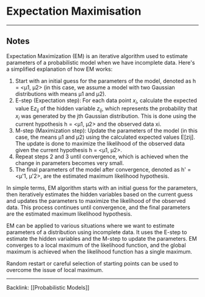 # Expectation Maximisation
---
## Notes
Expectation Maximization (EM) is an iterative algorithm used to estimate parameters of a probabilistic model when we have incomplete data. Here's a simplified explanation of how EM works:

1. Start with an initial guess for the parameters of the model, denoted as h = <μ1, μ2> (in this case, we assume a model with two Gaussian distributions with means μ1 and μ2).
2. E-step (Expectation step): For each data point $x_i$, calculate the expected value E$z_{ij}$ of the hidden variable $z_{ij}$, which represents the probability that $x_i$ was generated by the jth Gaussian distribution. This is done using the current hypothesis h = <μ1, μ2> and the observed data xi.
3. M-step (Maximization step): Update the parameters of the model (in this case, the means μ1 and μ2) using the calculated expected values E[zij]. The update is done to maximize the likelihood of the observed data given the current hypothesis h = <μ1, μ2>.
4. Repeat steps 2 and 3 until convergence, which is achieved when the change in parameters becomes very small.
5. The final parameters of the model after convergence, denoted as h' = <μ'1, μ'2>, are the estimated maximum likelihood hypothesis.

In simple terms, EM algorithm starts with an initial guess for the parameters, then iteratively estimates the hidden variables based on the current guess and updates the parameters to maximize the likelihood of the observed data. This process continues until convergence, and the final parameters are the estimated maximum likelihood hypothesis.

EM can be applied to various situations where we want to estimate parameters of a distribution using incomplete data. It uses the E-step to estimate the hidden variables and the M-step to update the parameters. EM converges to a local maximum of the likelihood function, and the global maximum is achieved when the likelihood function has a single maximum.

Random restart or careful selection of starting points can be used to overcome the issue of local maximum.

---
Backlink: [[Probabilistic Models]]

